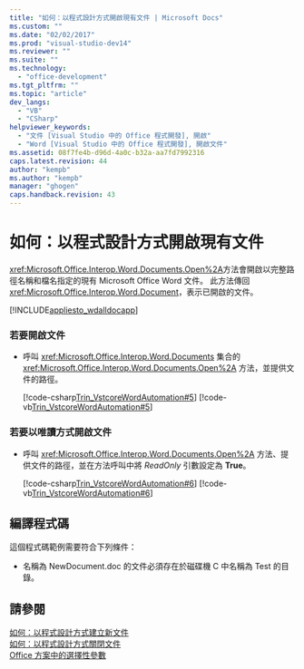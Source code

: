 ```yaml
---
title: "如何：以程式設計方式開啟現有文件 | Microsoft Docs"
ms.custom: ""
ms.date: "02/02/2017"
ms.prod: "visual-studio-dev14"
ms.reviewer: ""
ms.suite: ""
ms.technology: 
  - "office-development"
ms.tgt_pltfrm: ""
ms.topic: "article"
dev_langs: 
  - "VB"
  - "CSharp"
helpviewer_keywords: 
  - "文件 [Visual Studio 中的 Office 程式開發], 開啟"
  - "Word [Visual Studio 中的 Office 程式開發], 開啟文件"
ms.assetid: 08f7fe4b-d96d-4a0c-b32a-aa7fd7992316
caps.latest.revision: 44
author: "kempb"
ms.author: "kempb"
manager: "ghogen"
caps.handback.revision: 43
---
```

# 如何：以程式設計方式開啟現有文件
  <xref:Microsoft.Office.Interop.Word.Documents.Open%2A>方法會開啟以完整路徑名稱和檔名指定的現有 Microsoft Office Word 文件。  此方法傳回 <xref:Microsoft.Office.Interop.Word.Document>，表示已開啟的文件。  
  
 [!INCLUDE[appliesto_wdalldocapp](../vsto/includes/appliesto-wdalldocapp-md.md)]  
  
### 若要開啟文件  
  
-   呼叫 <xref:Microsoft.Office.Interop.Word.Documents> 集合的 <xref:Microsoft.Office.Interop.Word.Documents.Open%2A> 方法，並提供文件的路徑。  
  
     [!code-csharp[Trin_VstcoreWordAutomation#5](../snippets/csharp/VS_Snippets_OfficeSP/Trin_VstcoreWordAutomation/CS/ThisDocument.cs#5)]
     [!code-vb[Trin_VstcoreWordAutomation#5](../snippets/visualbasic/VS_Snippets_OfficeSP/Trin_VstcoreWordAutomation/VB/ThisDocument.vb#5)]  
  
### 若要以唯讀方式開啟文件  
  
-   呼叫 <xref:Microsoft.Office.Interop.Word.Documents.Open%2A> 方法、提供文件的路徑，並在方法呼叫中將 *ReadOnly* 引數設定為 **True**。  
  
     [!code-csharp[Trin_VstcoreWordAutomation#6](../snippets/csharp/VS_Snippets_OfficeSP/Trin_VstcoreWordAutomation/CS/ThisDocument.cs#6)]
     [!code-vb[Trin_VstcoreWordAutomation#6](../snippets/visualbasic/VS_Snippets_OfficeSP/Trin_VstcoreWordAutomation/VB/ThisDocument.vb#6)]  
  
## 編譯程式碼  
 這個程式碼範例需要符合下列條件：  
  
-   名稱為 NewDocument.doc 的文件必須存在於磁碟機 C 中名稱為 Test 的目錄。  
  
## 請參閱  
 [如何：以程式設計方式建立新文件](../vsto/how-to-programmatically-create-new-documents.md)   
 [如何：以程式設計方式關閉文件](../vsto/how-to-programmatically-close-documents.md)   
 [Office 方案中的選擇性參數](../vsto/optional-parameters-in-office-solutions.md)  
  
  